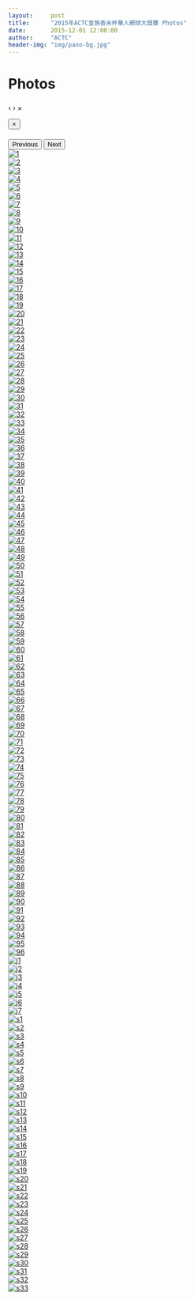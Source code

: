 ```yaml
---
layout:     post
title:      "2015年ACTC皇族香米杯華人網球大獎賽 Photos"
date:       2015-12-01 12:00:00
author:     "ACTC"
header-img: "img/pano-bg.jpg"
---
```

<h1 class="page-header">Photos</h1>

<div id="blueimp-gallery" class="blueimp-gallery" data-use-bootstrap-modal="false">
  <!-- The container for the modal slides -->
  <div class="slides"></div>
  <!-- Controls for the borderless lightbox -->
  <h3 class="title"></h3>
  <a class="prev">‹</a>
  <a class="next">›</a>
  <a class="close">×</a>
  <a class="play-pause"></a>
  <ol class="indicator"></ol>
  <!-- The modal dialog, which will be used to wrap the lightbox content -->
  <div class="modal fade">
    <div class="modal-dialog">
      <div class="modal-content">
        <div class="modal-header">
          <button type="button" class="close" aria-hidden="true">&times;</button>
          <h4 class="modal-title"></h4>
        </div>
        <div class="modal-body next"></div>
        <div class="modal-footer">
          <button type="button" class="btn btn-default pull-left prev">
          <i class="glyphicon glyphicon-chevron-left"></i>
          Previous
          </button>
          <button type="button" class="btn btn-primary next">
          Next
          <i class="glyphicon glyphicon-chevron-right"></i>
          </button>
        </div>
      </div>
    </div>
  </div>
</div>

<div id="links">
  <div class="row text-center">
    <div class="col-xs-1 col-sm-1 col-md-1 col-lg-1">
      <a href="{{ site.baseurl }}/img/2015/hejia/1.jpg" title="1" data-gallery> <img src="{{ site.baseurl }}/img/2015/hejia/thumbnail/1.jpg" alt="1" /> </a>
    </div>
    <div class="col-xs-1 col-sm-1 col-md-1 col-lg-1">
      <a href="{{ site.baseurl }}/img/2015/hejia/2.jpg" title="2" data-gallery> <img src="{{ site.baseurl }}/img/2015/hejia/thumbnail/2.jpg" alt="2" /> </a>
    </div>
    <div class="col-xs-1 col-sm-1 col-md-1 col-lg-1">
      <a href="{{ site.baseurl }}/img/2015/hejia/3.jpg" title="3" data-gallery> <img src="{{ site.baseurl }}/img/2015/hejia/thumbnail/3.jpg" alt="3" /> </a>
    </div>
    <div class="col-xs-1 col-sm-1 col-md-1 col-lg-1">
      <a href="{{ site.baseurl }}/img/2015/hejia/4.jpg" title="4" data-gallery> <img src="{{ site.baseurl }}/img/2015/hejia/thumbnail/4.jpg" alt="4" /> </a>
    </div>
    <div class="col-xs-1 col-sm-1 col-md-1 col-lg-1">
      <a href="{{ site.baseurl }}/img/2015/hejia/5.jpg" title="5" data-gallery> <img src="{{ site.baseurl }}/img/2015/hejia/thumbnail/5.jpg" alt="5" /> </a>
    </div>
    <div class="col-xs-1 col-sm-1 col-md-1 col-lg-1">
      <a href="{{ site.baseurl }}/img/2015/hejia/6.jpg" title="6" data-gallery> <img src="{{ site.baseurl }}/img/2015/hejia/thumbnail/6.jpg" alt="6" /> </a>
    </div>
    <div class="col-xs-1 col-sm-1 col-md-1 col-lg-1">
      <a href="{{ site.baseurl }}/img/2015/hejia/7.jpg" title="7" data-gallery> <img src="{{ site.baseurl }}/img/2015/hejia/thumbnail/7.jpg" alt="7" /> </a>
    </div>
    <div class="col-xs-1 col-sm-1 col-md-1 col-lg-1">
      <a href="{{ site.baseurl }}/img/2015/hejia/8.jpg" title="8" data-gallery> <img src="{{ site.baseurl }}/img/2015/hejia/thumbnail/8.jpg" alt="8" /> </a>
    </div>
    <div class="col-xs-1 col-sm-1 col-md-1 col-lg-1">
      <a href="{{ site.baseurl }}/img/2015/hejia/9.jpg" title="9" data-gallery> <img src="{{ site.baseurl }}/img/2015/hejia/thumbnail/9.jpg" alt="9" /> </a>
    </div>
    <div class="col-xs-1 col-sm-1 col-md-1 col-lg-1">
      <a href="{{ site.baseurl }}/img/2015/hejia/10.jpg" title="10" data-gallery> <img src="{{ site.baseurl }}/img/2015/hejia/thumbnail/10.jpg" alt="10" /> </a>
    </div>
    <div class="col-xs-1 col-sm-1 col-md-1 col-lg-1">
      <a href="{{ site.baseurl }}/img/2015/hejia/11.jpg" title="11" data-gallery> <img src="{{ site.baseurl }}/img/2015/hejia/thumbnail/11.jpg" alt="11" /> </a>
    </div>
    <div class="col-xs-1 col-sm-1 col-md-1 col-lg-1">
      <a href="{{ site.baseurl }}/img/2015/hejia/12.jpg" title="12" data-gallery> <img src="{{ site.baseurl }}/img/2015/hejia/thumbnail/12.jpg" alt="12" /> </a>
    </div>
    <div class="col-xs-1 col-sm-1 col-md-1 col-lg-1">
      <a href="{{ site.baseurl }}/img/2015/hejia/13.jpg" title="13" data-gallery> <img src="{{ site.baseurl }}/img/2015/hejia/thumbnail/13.jpg" alt="13" /> </a>
    </div>
    <div class="col-xs-1 col-sm-1 col-md-1 col-lg-1">
      <a href="{{ site.baseurl }}/img/2015/hejia/14.jpg" title="14" data-gallery> <img src="{{ site.baseurl }}/img/2015/hejia/thumbnail/14.jpg" alt="14" /> </a>
    </div>
    <div class="col-xs-1 col-sm-1 col-md-1 col-lg-1">
      <a href="{{ site.baseurl }}/img/2015/hejia/15.jpg" title="15" data-gallery> <img src="{{ site.baseurl }}/img/2015/hejia/thumbnail/15.jpg" alt="15" /> </a>
    </div>
    <div class="col-xs-1 col-sm-1 col-md-1 col-lg-1">
      <a href="{{ site.baseurl }}/img/2015/hejia/16.jpg" title="16" data-gallery> <img src="{{ site.baseurl }}/img/2015/hejia/thumbnail/16.jpg" alt="16" /> </a>
    </div>
    <div class="col-xs-1 col-sm-1 col-md-1 col-lg-1">
      <a href="{{ site.baseurl }}/img/2015/hejia/17.jpg" title="17" data-gallery> <img src="{{ site.baseurl }}/img/2015/hejia/thumbnail/17.jpg" alt="17" /> </a>
    </div>
    <div class="col-xs-1 col-sm-1 col-md-1 col-lg-1">
      <a href="{{ site.baseurl }}/img/2015/hejia/18.jpg" title="18" data-gallery> <img src="{{ site.baseurl }}/img/2015/hejia/thumbnail/18.jpg" alt="18" /> </a>
    </div>
    <div class="col-xs-1 col-sm-1 col-md-1 col-lg-1">
      <a href="{{ site.baseurl }}/img/2015/hejia/19.jpg" title="19" data-gallery> <img src="{{ site.baseurl }}/img/2015/hejia/thumbnail/19.jpg" alt="19" /> </a>
    </div>
    <div class="col-xs-1 col-sm-1 col-md-1 col-lg-1">
      <a href="{{ site.baseurl }}/img/2015/hejia/20.jpg" title="20" data-gallery> <img src="{{ site.baseurl }}/img/2015/hejia/thumbnail/20.jpg" alt="20" /> </a>
    </div>
    <div class="col-xs-1 col-sm-1 col-md-1 col-lg-1">
      <a href="{{ site.baseurl }}/img/2015/hejia/21.jpg" title="21" data-gallery> <img src="{{ site.baseurl }}/img/2015/hejia/thumbnail/21.jpg" alt="21" /> </a>
    </div>
    <div class="col-xs-1 col-sm-1 col-md-1 col-lg-1">
      <a href="{{ site.baseurl }}/img/2015/hejia/22.jpg" title="22" data-gallery> <img src="{{ site.baseurl }}/img/2015/hejia/thumbnail/22.jpg" alt="22" /> </a>
    </div>
    <div class="col-xs-1 col-sm-1 col-md-1 col-lg-1">
      <a href="{{ site.baseurl }}/img/2015/hejia/23.jpg" title="23" data-gallery> <img src="{{ site.baseurl }}/img/2015/hejia/thumbnail/23.jpg" alt="23" /> </a>
    </div>
    <div class="col-xs-1 col-sm-1 col-md-1 col-lg-1">
      <a href="{{ site.baseurl }}/img/2015/hejia/24.jpg" title="24" data-gallery> <img src="{{ site.baseurl }}/img/2015/hejia/thumbnail/24.jpg" alt="24" /> </a>
    </div>
    <div class="col-xs-1 col-sm-1 col-md-1 col-lg-1">
      <a href="{{ site.baseurl }}/img/2015/hejia/25.jpg" title="25" data-gallery> <img src="{{ site.baseurl }}/img/2015/hejia/thumbnail/25.jpg" alt="25" /> </a>
    </div>
    <div class="col-xs-1 col-sm-1 col-md-1 col-lg-1">
      <a href="{{ site.baseurl }}/img/2015/hejia/26.jpg" title="26" data-gallery> <img src="{{ site.baseurl }}/img/2015/hejia/thumbnail/26.jpg" alt="26" /> </a>
    </div>
    <div class="col-xs-1 col-sm-1 col-md-1 col-lg-1">
      <a href="{{ site.baseurl }}/img/2015/hejia/27.jpg" title="27" data-gallery> <img src="{{ site.baseurl }}/img/2015/hejia/thumbnail/27.jpg" alt="27" /> </a>
    </div>
    <div class="col-xs-1 col-sm-1 col-md-1 col-lg-1">
      <a href="{{ site.baseurl }}/img/2015/hejia/28.jpg" title="28" data-gallery> <img src="{{ site.baseurl }}/img/2015/hejia/thumbnail/28.jpg" alt="28" /> </a>
    </div>
    <div class="col-xs-1 col-sm-1 col-md-1 col-lg-1">
      <a href="{{ site.baseurl }}/img/2015/hejia/29.jpg" title="29" data-gallery> <img src="{{ site.baseurl }}/img/2015/hejia/thumbnail/29.jpg" alt="29" /> </a>
    </div>
    <div class="col-xs-1 col-sm-1 col-md-1 col-lg-1">
      <a href="{{ site.baseurl }}/img/2015/hejia/30.jpg" title="30" data-gallery> <img src="{{ site.baseurl }}/img/2015/hejia/thumbnail/30.jpg" alt="30" /> </a>
    </div>
    <div class="col-xs-1 col-sm-1 col-md-1 col-lg-1">
      <a href="{{ site.baseurl }}/img/2015/hejia/31.jpg" title="31" data-gallery> <img src="{{ site.baseurl }}/img/2015/hejia/thumbnail/31.jpg" alt="31" /> </a>
    </div>
    <div class="col-xs-1 col-sm-1 col-md-1 col-lg-1">
      <a href="{{ site.baseurl }}/img/2015/hejia/32.jpg" title="32" data-gallery> <img src="{{ site.baseurl }}/img/2015/hejia/thumbnail/32.jpg" alt="32" /> </a>
    </div>
    <div class="col-xs-1 col-sm-1 col-md-1 col-lg-1">
      <a href="{{ site.baseurl }}/img/2015/hejia/33.jpg" title="33" data-gallery> <img src="{{ site.baseurl }}/img/2015/hejia/thumbnail/33.jpg" alt="33" /> </a>
    </div>
    <div class="col-xs-1 col-sm-1 col-md-1 col-lg-1">
      <a href="{{ site.baseurl }}/img/2015/hejia/34.jpg" title="34" data-gallery> <img src="{{ site.baseurl }}/img/2015/hejia/thumbnail/34.jpg" alt="34" /> </a>
    </div>
    <div class="col-xs-1 col-sm-1 col-md-1 col-lg-1">
      <a href="{{ site.baseurl }}/img/2015/hejia/35.jpg" title="35" data-gallery> <img src="{{ site.baseurl }}/img/2015/hejia/thumbnail/35.jpg" alt="35" /> </a>
    </div>
    <div class="col-xs-1 col-sm-1 col-md-1 col-lg-1">
      <a href="{{ site.baseurl }}/img/2015/hejia/36.jpg" title="36" data-gallery> <img src="{{ site.baseurl }}/img/2015/hejia/thumbnail/36.jpg" alt="36" /> </a>
    </div>
    <div class="col-xs-1 col-sm-1 col-md-1 col-lg-1">
      <a href="{{ site.baseurl }}/img/2015/hejia/37.jpg" title="37" data-gallery> <img src="{{ site.baseurl }}/img/2015/hejia/thumbnail/37.jpg" alt="37" /> </a>
    </div>
    <div class="col-xs-1 col-sm-1 col-md-1 col-lg-1">
      <a href="{{ site.baseurl }}/img/2015/hejia/38.jpg" title="38" data-gallery> <img src="{{ site.baseurl }}/img/2015/hejia/thumbnail/38.jpg" alt="38" /> </a>
    </div>
    <div class="col-xs-1 col-sm-1 col-md-1 col-lg-1">
      <a href="{{ site.baseurl }}/img/2015/hejia/39.jpg" title="39" data-gallery> <img src="{{ site.baseurl }}/img/2015/hejia/thumbnail/39.jpg" alt="39" /> </a>
    </div>
    <div class="col-xs-1 col-sm-1 col-md-1 col-lg-1">
      <a href="{{ site.baseurl }}/img/2015/hejia/40.jpg" title="40" data-gallery> <img src="{{ site.baseurl }}/img/2015/hejia/thumbnail/40.jpg" alt="40" /> </a>
    </div>
    <div class="col-xs-1 col-sm-1 col-md-1 col-lg-1">
      <a href="{{ site.baseurl }}/img/2015/hejia/41.jpg" title="41" data-gallery> <img src="{{ site.baseurl }}/img/2015/hejia/thumbnail/41.jpg" alt="41" /> </a>
    </div>
    <div class="col-xs-1 col-sm-1 col-md-1 col-lg-1">
      <a href="{{ site.baseurl }}/img/2015/hejia/42.jpg" title="42" data-gallery> <img src="{{ site.baseurl }}/img/2015/hejia/thumbnail/42.jpg" alt="42" /> </a>
    </div>
    <div class="col-xs-1 col-sm-1 col-md-1 col-lg-1">
      <a href="{{ site.baseurl }}/img/2015/hejia/43.jpg" title="43" data-gallery> <img src="{{ site.baseurl }}/img/2015/hejia/thumbnail/43.jpg" alt="43" /> </a>
    </div>
    <div class="col-xs-1 col-sm-1 col-md-1 col-lg-1">
      <a href="{{ site.baseurl }}/img/2015/hejia/44.jpg" title="44" data-gallery> <img src="{{ site.baseurl }}/img/2015/hejia/thumbnail/44.jpg" alt="44" /> </a>
    </div>
    <div class="col-xs-1 col-sm-1 col-md-1 col-lg-1">
      <a href="{{ site.baseurl }}/img/2015/hejia/45.jpg" title="45" data-gallery> <img src="{{ site.baseurl }}/img/2015/hejia/thumbnail/45.jpg" alt="45" /> </a>
    </div>
    <div class="col-xs-1 col-sm-1 col-md-1 col-lg-1">
      <a href="{{ site.baseurl }}/img/2015/hejia/46.jpg" title="46" data-gallery> <img src="{{ site.baseurl }}/img/2015/hejia/thumbnail/46.jpg" alt="46" /> </a>
    </div>
    <div class="col-xs-1 col-sm-1 col-md-1 col-lg-1">
      <a href="{{ site.baseurl }}/img/2015/hejia/47.jpg" title="47" data-gallery> <img src="{{ site.baseurl }}/img/2015/hejia/thumbnail/47.jpg" alt="47" /> </a>
    </div>
    <div class="col-xs-1 col-sm-1 col-md-1 col-lg-1">
      <a href="{{ site.baseurl }}/img/2015/hejia/48.jpg" title="48" data-gallery> <img src="{{ site.baseurl }}/img/2015/hejia/thumbnail/48.jpg" alt="48" /> </a>
    </div>
    <div class="col-xs-1 col-sm-1 col-md-1 col-lg-1">
      <a href="{{ site.baseurl }}/img/2015/hejia/49.jpg" title="49" data-gallery> <img src="{{ site.baseurl }}/img/2015/hejia/thumbnail/49.jpg" alt="49" /> </a>
    </div>
    <div class="col-xs-1 col-sm-1 col-md-1 col-lg-1">
      <a href="{{ site.baseurl }}/img/2015/hejia/50.jpg" title="50" data-gallery> <img src="{{ site.baseurl }}/img/2015/hejia/thumbnail/50.jpg" alt="50" /> </a>
    </div>
    <div class="col-xs-1 col-sm-1 col-md-1 col-lg-1">
      <a href="{{ site.baseurl }}/img/2015/hejia/51.jpg" title="51" data-gallery> <img src="{{ site.baseurl }}/img/2015/hejia/thumbnail/51.jpg" alt="51" /> </a>
    </div>
    <div class="col-xs-1 col-sm-1 col-md-1 col-lg-1">
      <a href="{{ site.baseurl }}/img/2015/hejia/52.jpg" title="52" data-gallery> <img src="{{ site.baseurl }}/img/2015/hejia/thumbnail/52.jpg" alt="52" /> </a>
    </div>
    <div class="col-xs-1 col-sm-1 col-md-1 col-lg-1">
      <a href="{{ site.baseurl }}/img/2015/hejia/53.jpg" title="53" data-gallery> <img src="{{ site.baseurl }}/img/2015/hejia/thumbnail/53.jpg" alt="53" /> </a>
    </div>
    <div class="col-xs-1 col-sm-1 col-md-1 col-lg-1">
      <a href="{{ site.baseurl }}/img/2015/hejia/54.jpg" title="54" data-gallery> <img src="{{ site.baseurl }}/img/2015/hejia/thumbnail/54.jpg" alt="54" /> </a>
    </div>
    <div class="col-xs-1 col-sm-1 col-md-1 col-lg-1">
      <a href="{{ site.baseurl }}/img/2015/hejia/55.jpg" title="55" data-gallery> <img src="{{ site.baseurl }}/img/2015/hejia/thumbnail/55.jpg" alt="55" /> </a>
    </div>
    <div class="col-xs-1 col-sm-1 col-md-1 col-lg-1">
      <a href="{{ site.baseurl }}/img/2015/hejia/56.jpg" title="56" data-gallery> <img src="{{ site.baseurl }}/img/2015/hejia/thumbnail/56.jpg" alt="56" /> </a>
    </div>
    <div class="col-xs-1 col-sm-1 col-md-1 col-lg-1">
      <a href="{{ site.baseurl }}/img/2015/hejia/57.jpg" title="57" data-gallery> <img src="{{ site.baseurl }}/img/2015/hejia/thumbnail/57.jpg" alt="57" /> </a>
    </div>
    <div class="col-xs-1 col-sm-1 col-md-1 col-lg-1">
      <a href="{{ site.baseurl }}/img/2015/hejia/58.jpg" title="58" data-gallery> <img src="{{ site.baseurl }}/img/2015/hejia/thumbnail/58.jpg" alt="58" /> </a>
    </div>
    <div class="col-xs-1 col-sm-1 col-md-1 col-lg-1">
      <a href="{{ site.baseurl }}/img/2015/hejia/59.jpg" title="59" data-gallery> <img src="{{ site.baseurl }}/img/2015/hejia/thumbnail/59.jpg" alt="59" /> </a>
    </div>
    <div class="col-xs-1 col-sm-1 col-md-1 col-lg-1">
      <a href="{{ site.baseurl }}/img/2015/hejia/60.jpg" title="60" data-gallery> <img src="{{ site.baseurl }}/img/2015/hejia/thumbnail/60.jpg" alt="60" /> </a>
    </div>
    <div class="col-xs-1 col-sm-1 col-md-1 col-lg-1">
      <a href="{{ site.baseurl }}/img/2015/hejia/61.jpg" title="61" data-gallery> <img src="{{ site.baseurl }}/img/2015/hejia/thumbnail/61.jpg" alt="61" /> </a>
    </div>
    <div class="col-xs-1 col-sm-1 col-md-1 col-lg-1">
      <a href="{{ site.baseurl }}/img/2015/hejia/62.jpg" title="62" data-gallery> <img src="{{ site.baseurl }}/img/2015/hejia/thumbnail/62.jpg" alt="62" /> </a>
    </div>
    <div class="col-xs-1 col-sm-1 col-md-1 col-lg-1">
      <a href="{{ site.baseurl }}/img/2015/hejia/63.jpg" title="63" data-gallery> <img src="{{ site.baseurl }}/img/2015/hejia/thumbnail/63.jpg" alt="63" /> </a>
    </div>
    <div class="col-xs-1 col-sm-1 col-md-1 col-lg-1">
      <a href="{{ site.baseurl }}/img/2015/hejia/64.jpg" title="64" data-gallery> <img src="{{ site.baseurl }}/img/2015/hejia/thumbnail/64.jpg" alt="64" /> </a>
    </div>
    <div class="col-xs-1 col-sm-1 col-md-1 col-lg-1">
      <a href="{{ site.baseurl }}/img/2015/hejia/65.jpg" title="65" data-gallery> <img src="{{ site.baseurl }}/img/2015/hejia/thumbnail/65.jpg" alt="65" /> </a>
    </div>
    <div class="col-xs-1 col-sm-1 col-md-1 col-lg-1">
      <a href="{{ site.baseurl }}/img/2015/hejia/66.jpg" title="66" data-gallery> <img src="{{ site.baseurl }}/img/2015/hejia/thumbnail/66.jpg" alt="66" /> </a>
    </div>
    <div class="col-xs-1 col-sm-1 col-md-1 col-lg-1">
      <a href="{{ site.baseurl }}/img/2015/hejia/67.jpg" title="67" data-gallery> <img src="{{ site.baseurl }}/img/2015/hejia/thumbnail/67.jpg" alt="67" /> </a>
    </div>
    <div class="col-xs-1 col-sm-1 col-md-1 col-lg-1">
      <a href="{{ site.baseurl }}/img/2015/hejia/68.jpg" title="68" data-gallery> <img src="{{ site.baseurl }}/img/2015/hejia/thumbnail/68.jpg" alt="68" /> </a>
    </div>
    <div class="col-xs-1 col-sm-1 col-md-1 col-lg-1">
      <a href="{{ site.baseurl }}/img/2015/hejia/69.jpg" title="69" data-gallery> <img src="{{ site.baseurl }}/img/2015/hejia/thumbnail/69.jpg" alt="69" /> </a>
    </div>
    <div class="col-xs-1 col-sm-1 col-md-1 col-lg-1">
      <a href="{{ site.baseurl }}/img/2015/hejia/70.jpg" title="70" data-gallery> <img src="{{ site.baseurl }}/img/2015/hejia/thumbnail/70.jpg" alt="70" /> </a>
    </div>
    <div class="col-xs-1 col-sm-1 col-md-1 col-lg-1">
      <a href="{{ site.baseurl }}/img/2015/hejia/71.jpg" title="71" data-gallery> <img src="{{ site.baseurl }}/img/2015/hejia/thumbnail/71.jpg" alt="71" /> </a>
    </div>
    <div class="col-xs-1 col-sm-1 col-md-1 col-lg-1">
      <a href="{{ site.baseurl }}/img/2015/hejia/72.jpg" title="72" data-gallery> <img src="{{ site.baseurl }}/img/2015/hejia/thumbnail/72.jpg" alt="72" /> </a>
    </div>
    <div class="col-xs-1 col-sm-1 col-md-1 col-lg-1">
      <a href="{{ site.baseurl }}/img/2015/hejia/73.jpg" title="73" data-gallery> <img src="{{ site.baseurl }}/img/2015/hejia/thumbnail/73.jpg" alt="73" /> </a>
    </div>
    <div class="col-xs-1 col-sm-1 col-md-1 col-lg-1">
      <a href="{{ site.baseurl }}/img/2015/hejia/74.jpg" title="74" data-gallery> <img src="{{ site.baseurl }}/img/2015/hejia/thumbnail/74.jpg" alt="74" /> </a>
    </div>
    <div class="col-xs-1 col-sm-1 col-md-1 col-lg-1">
      <a href="{{ site.baseurl }}/img/2015/hejia/75.jpg" title="75" data-gallery> <img src="{{ site.baseurl }}/img/2015/hejia/thumbnail/75.jpg" alt="75" /> </a>
    </div>
    <div class="col-xs-1 col-sm-1 col-md-1 col-lg-1">
      <a href="{{ site.baseurl }}/img/2015/hejia/76.jpg" title="76" data-gallery> <img src="{{ site.baseurl }}/img/2015/hejia/thumbnail/76.jpg" alt="76" /> </a>
    </div>
    <div class="col-xs-1 col-sm-1 col-md-1 col-lg-1">
      <a href="{{ site.baseurl }}/img/2015/hejia/77.jpg" title="77" data-gallery> <img src="{{ site.baseurl }}/img/2015/hejia/thumbnail/77.jpg" alt="77" /> </a>
    </div>
    <div class="col-xs-1 col-sm-1 col-md-1 col-lg-1">
      <a href="{{ site.baseurl }}/img/2015/hejia/78.jpg" title="78" data-gallery> <img src="{{ site.baseurl }}/img/2015/hejia/thumbnail/78.jpg" alt="78" /> </a>
    </div>
    <div class="col-xs-1 col-sm-1 col-md-1 col-lg-1">
      <a href="{{ site.baseurl }}/img/2015/hejia/79.jpg" title="79" data-gallery> <img src="{{ site.baseurl }}/img/2015/hejia/thumbnail/79.jpg" alt="79" /> </a>
    </div>
    <div class="col-xs-1 col-sm-1 col-md-1 col-lg-1">
      <a href="{{ site.baseurl }}/img/2015/hejia/80.jpg" title="80" data-gallery> <img src="{{ site.baseurl }}/img/2015/hejia/thumbnail/80.jpg" alt="80" /> </a>
    </div>
    <div class="col-xs-1 col-sm-1 col-md-1 col-lg-1">
      <a href="{{ site.baseurl }}/img/2015/hejia/81.jpg" title="81" data-gallery> <img src="{{ site.baseurl }}/img/2015/hejia/thumbnail/81.jpg" alt="81" /> </a>
    </div>
    <div class="col-xs-1 col-sm-1 col-md-1 col-lg-1">
      <a href="{{ site.baseurl }}/img/2015/hejia/82.jpg" title="82" data-gallery> <img src="{{ site.baseurl }}/img/2015/hejia/thumbnail/82.jpg" alt="82" /> </a>
    </div>
    <div class="col-xs-1 col-sm-1 col-md-1 col-lg-1">
      <a href="{{ site.baseurl }}/img/2015/hejia/83.jpg" title="83" data-gallery> <img src="{{ site.baseurl }}/img/2015/hejia/thumbnail/83.jpg" alt="83" /> </a>
    </div>
    <div class="col-xs-1 col-sm-1 col-md-1 col-lg-1">
      <a href="{{ site.baseurl }}/img/2015/hejia/84.jpg" title="84" data-gallery> <img src="{{ site.baseurl }}/img/2015/hejia/thumbnail/84.jpg" alt="84" /> </a>
    </div>
    <div class="col-xs-1 col-sm-1 col-md-1 col-lg-1">
      <a href="{{ site.baseurl }}/img/2015/hejia/85.jpg" title="85" data-gallery> <img src="{{ site.baseurl }}/img/2015/hejia/thumbnail/85.jpg" alt="85" /> </a>
    </div>
    <div class="col-xs-1 col-sm-1 col-md-1 col-lg-1">
      <a href="{{ site.baseurl }}/img/2015/hejia/86.jpg" title="86" data-gallery> <img src="{{ site.baseurl }}/img/2015/hejia/thumbnail/86.jpg" alt="86" /> </a>
    </div>
    <div class="col-xs-1 col-sm-1 col-md-1 col-lg-1">
      <a href="{{ site.baseurl }}/img/2015/hejia/87.jpg" title="87" data-gallery> <img src="{{ site.baseurl }}/img/2015/hejia/thumbnail/87.jpg" alt="87" /> </a>
    </div>
    <div class="col-xs-1 col-sm-1 col-md-1 col-lg-1">
      <a href="{{ site.baseurl }}/img/2015/hejia/88.jpg" title="88" data-gallery> <img src="{{ site.baseurl }}/img/2015/hejia/thumbnail/88.jpg" alt="88" /> </a>
    </div>
    <div class="col-xs-1 col-sm-1 col-md-1 col-lg-1">
      <a href="{{ site.baseurl }}/img/2015/hejia/89.jpg" title="89" data-gallery> <img src="{{ site.baseurl }}/img/2015/hejia/thumbnail/89.jpg" alt="89" /> </a>
    </div>
    <div class="col-xs-1 col-sm-1 col-md-1 col-lg-1">
      <a href="{{ site.baseurl }}/img/2015/hejia/90.jpg" title="90" data-gallery> <img src="{{ site.baseurl }}/img/2015/hejia/thumbnail/90.jpg" alt="90" /> </a>
    </div>
    <div class="col-xs-1 col-sm-1 col-md-1 col-lg-1">
      <a href="{{ site.baseurl }}/img/2015/hejia/91.jpg" title="91" data-gallery> <img src="{{ site.baseurl }}/img/2015/hejia/thumbnail/91.jpg" alt="91" /> </a>
    </div>
    <div class="col-xs-1 col-sm-1 col-md-1 col-lg-1">
      <a href="{{ site.baseurl }}/img/2015/hejia/92.jpg" title="92" data-gallery> <img src="{{ site.baseurl }}/img/2015/hejia/thumbnail/92.jpg" alt="92" /> </a>
    </div>
    <div class="col-xs-1 col-sm-1 col-md-1 col-lg-1">
      <a href="{{ site.baseurl }}/img/2015/hejia/93.jpg" title="93" data-gallery> <img src="{{ site.baseurl }}/img/2015/hejia/thumbnail/93.jpg" alt="93" /> </a>
    </div>
    <div class="col-xs-1 col-sm-1 col-md-1 col-lg-1">
      <a href="{{ site.baseurl }}/img/2015/hejia/94.jpg" title="94" data-gallery> <img src="{{ site.baseurl }}/img/2015/hejia/thumbnail/94.jpg" alt="94" /> </a>
    </div>
    <div class="col-xs-1 col-sm-1 col-md-1 col-lg-1">
      <a href="{{ site.baseurl }}/img/2015/hejia/95.jpg" title="95" data-gallery> <img src="{{ site.baseurl }}/img/2015/hejia/thumbnail/95.jpg" alt="95" /> </a>
    </div>
    <div class="col-xs-1 col-sm-1 col-md-1 col-lg-1">
      <a href="{{ site.baseurl }}/img/2015/hejia/96.jpg" title="96" data-gallery> <img src="{{ site.baseurl }}/img/2015/hejia/thumbnail/96.jpg" alt="96" /> </a>
    </div>
    <div class="col-xs-1 col-sm-1 col-md-1 col-lg-1">
      <a href="{{ site.baseurl }}/img/2015/jonathan/j1.JPG" title="j1" data-gallery> <img src="{{ site.baseurl }}/img/2015/jonathan/thumbnail/j1.jpg" alt="j1" /> </a>
    </div>
    <div class="col-xs-1 col-sm-1 col-md-1 col-lg-1">
      <a href="{{ site.baseurl }}/img/2015/jonathan/j2.JPG" title="j2" data-gallery> <img src="{{ site.baseurl }}/img/2015/jonathan/thumbnail/j2.jpg" alt="j2" /> </a>
    </div>
    <div class="col-xs-1 col-sm-1 col-md-1 col-lg-1">
      <a href="{{ site.baseurl }}/img/2015/jonathan/j3.JPG" title="j3" data-gallery> <img src="{{ site.baseurl }}/img/2015/jonathan/thumbnail/j3.jpg" alt="j3" /> </a>
    </div>
    <div class="col-xs-1 col-sm-1 col-md-1 col-lg-1">
      <a href="{{ site.baseurl }}/img/2015/jonathan/j4.JPG" title="j4" data-gallery> <img src="{{ site.baseurl }}/img/2015/jonathan/thumbnail/j4.jpg" alt="j4" /> </a>
    </div>
    <div class="col-xs-1 col-sm-1 col-md-1 col-lg-1">
      <a href="{{ site.baseurl }}/img/2015/jonathan/j5.JPG" title="j5" data-gallery> <img src="{{ site.baseurl }}/img/2015/jonathan/thumbnail/j5.jpg" alt="j5" /> </a>
    </div>
    <div class="col-xs-1 col-sm-1 col-md-1 col-lg-1">
      <a href="{{ site.baseurl }}/img/2015/jonathan/j6.JPG" title="j6" data-gallery> <img src="{{ site.baseurl }}/img/2015/jonathan/thumbnail/j6.jpg" alt="j6" /> </a>
    </div>
    <div class="col-xs-1 col-sm-1 col-md-1 col-lg-1">
      <a href="{{ site.baseurl }}/img/2015/jonathan/j7.JPG" title="j7" data-gallery> <img src="{{ site.baseurl }}/img/2015/jonathan/thumbnail/j7.jpg" alt="j7" /> </a>
    </div>
    <div class="col-xs-1 col-sm-1 col-md-1 col-lg-1">
      <a href="{{ site.baseurl }}/img/2015/jonathan/s1.JPG" title="s1" data-gallery> <img src="{{ site.baseurl }}/img/2015/jonathan/thumbnail/s1.jpg" alt="s1" /> </a>
    </div>
    <div class="col-xs-1 col-sm-1 col-md-1 col-lg-1">
      <a href="{{ site.baseurl }}/img/2015/jonathan/s2.JPG" title="s2" data-gallery> <img src="{{ site.baseurl }}/img/2015/jonathan/thumbnail/s2.jpg" alt="s2" /> </a>
    </div>
    <div class="col-xs-1 col-sm-1 col-md-1 col-lg-1">
      <a href="{{ site.baseurl }}/img/2015/jonathan/s3.JPG" title="s3" data-gallery> <img src="{{ site.baseurl }}/img/2015/jonathan/thumbnail/s3.jpg" alt="s3" /> </a>
    </div>
    <div class="col-xs-1 col-sm-1 col-md-1 col-lg-1">
      <a href="{{ site.baseurl }}/img/2015/jonathan/s4.JPG" title="s4" data-gallery> <img src="{{ site.baseurl }}/img/2015/jonathan/thumbnail/s4.jpg" alt="s4" /> </a>
    </div>
    <div class="col-xs-1 col-sm-1 col-md-1 col-lg-1">
      <a href="{{ site.baseurl }}/img/2015/jonathan/s5.JPG" title="s5" data-gallery> <img src="{{ site.baseurl }}/img/2015/jonathan/thumbnail/s5.jpg" alt="s5" /> </a>
    </div>
    <div class="col-xs-1 col-sm-1 col-md-1 col-lg-1">
      <a href="{{ site.baseurl }}/img/2015/jonathan/s6.JPG" title="s6" data-gallery> <img src="{{ site.baseurl }}/img/2015/jonathan/thumbnail/s6.jpg" alt="s6" /> </a>
    </div>
    <div class="col-xs-1 col-sm-1 col-md-1 col-lg-1">
      <a href="{{ site.baseurl }}/img/2015/jonathan/s7.JPG" title="s7" data-gallery> <img src="{{ site.baseurl }}/img/2015/jonathan/thumbnail/s7.jpg" alt="s7" /> </a>
    </div>
    <div class="col-xs-1 col-sm-1 col-md-1 col-lg-1">
      <a href="{{ site.baseurl }}/img/2015/jonathan/s8.JPG" title="s8" data-gallery> <img src="{{ site.baseurl }}/img/2015/jonathan/thumbnail/s8.jpg" alt="s8" /> </a>
    </div>
    <div class="col-xs-1 col-sm-1 col-md-1 col-lg-1">
      <a href="{{ site.baseurl }}/img/2015/jonathan/s9.JPG" title="s9" data-gallery> <img src="{{ site.baseurl }}/img/2015/jonathan/thumbnail/s9.jpg" alt="s9" /> </a>
    </div>
    <div class="col-xs-1 col-sm-1 col-md-1 col-lg-1">
      <a href="{{ site.baseurl }}/img/2015/jonathan/s10.JPG" title="s10" data-gallery> <img src="{{ site.baseurl }}/img/2015/jonathan/thumbnail/s10.jpg" alt="s10" /> </a>
    </div>
    <div class="col-xs-1 col-sm-1 col-md-1 col-lg-1">
      <a href="{{ site.baseurl }}/img/2015/jonathan/s11.JPG" title="s11" data-gallery> <img src="{{ site.baseurl }}/img/2015/jonathan/thumbnail/s11.jpg" alt="s11" /> </a>
    </div>
    <div class="col-xs-1 col-sm-1 col-md-1 col-lg-1">
      <a href="{{ site.baseurl }}/img/2015/jonathan/s12.JPG" title="s12" data-gallery> <img src="{{ site.baseurl }}/img/2015/jonathan/thumbnail/s12.jpg" alt="s12" /> </a>
    </div>
    <div class="col-xs-1 col-sm-1 col-md-1 col-lg-1">
      <a href="{{ site.baseurl }}/img/2015/jonathan/s13.JPG" title="s13" data-gallery> <img src="{{ site.baseurl }}/img/2015/jonathan/thumbnail/s13.jpg" alt="s13" /> </a>
    </div>
    <div class="col-xs-1 col-sm-1 col-md-1 col-lg-1">
      <a href="{{ site.baseurl }}/img/2015/jonathan/s14.JPG" title="s14" data-gallery> <img src="{{ site.baseurl }}/img/2015/jonathan/thumbnail/s14.jpg" alt="s14" /> </a>
    </div>
    <div class="col-xs-1 col-sm-1 col-md-1 col-lg-1">
      <a href="{{ site.baseurl }}/img/2015/jonathan/s15.JPG" title="s15" data-gallery> <img src="{{ site.baseurl }}/img/2015/jonathan/thumbnail/s15.jpg" alt="s15" /> </a>
    </div>
    <div class="col-xs-1 col-sm-1 col-md-1 col-lg-1">
      <a href="{{ site.baseurl }}/img/2015/jonathan/s16.JPG" title="s16" data-gallery> <img src="{{ site.baseurl }}/img/2015/jonathan/thumbnail/s16.jpg" alt="s16" /> </a>
    </div>
    <div class="col-xs-1 col-sm-1 col-md-1 col-lg-1">
      <a href="{{ site.baseurl }}/img/2015/jonathan/s17.JPG" title="s17" data-gallery> <img src="{{ site.baseurl }}/img/2015/jonathan/thumbnail/s17.jpg" alt="s17" /> </a>
    </div>
    <div class="col-xs-1 col-sm-1 col-md-1 col-lg-1">
      <a href="{{ site.baseurl }}/img/2015/jonathan/s18.JPG" title="s18" data-gallery> <img src="{{ site.baseurl }}/img/2015/jonathan/thumbnail/s18.jpg" alt="s18" /> </a>
    </div>
    <div class="col-xs-1 col-sm-1 col-md-1 col-lg-1">
      <a href="{{ site.baseurl }}/img/2015/jonathan/s19.JPG" title="s19" data-gallery> <img src="{{ site.baseurl }}/img/2015/jonathan/thumbnail/s19.jpg" alt="s19" /> </a>
    </div>
    <div class="col-xs-1 col-sm-1 col-md-1 col-lg-1">
      <a href="{{ site.baseurl }}/img/2015/jonathan/s20.JPG" title="s20" data-gallery> <img src="{{ site.baseurl }}/img/2015/jonathan/thumbnail/s20.jpg" alt="s20" /> </a>
    </div>
    <div class="col-xs-1 col-sm-1 col-md-1 col-lg-1">
      <a href="{{ site.baseurl }}/img/2015/jonathan/s21.JPG" title="s21" data-gallery> <img src="{{ site.baseurl }}/img/2015/jonathan/thumbnail/s21.jpg" alt="s21" /> </a>
    </div>
    <div class="col-xs-1 col-sm-1 col-md-1 col-lg-1">
      <a href="{{ site.baseurl }}/img/2015/jonathan/s22.JPG" title="s22" data-gallery> <img src="{{ site.baseurl }}/img/2015/jonathan/thumbnail/s22.jpg" alt="s22" /> </a>
    </div>
    <div class="col-xs-1 col-sm-1 col-md-1 col-lg-1">
      <a href="{{ site.baseurl }}/img/2015/jonathan/s23.JPG" title="s23" data-gallery> <img src="{{ site.baseurl }}/img/2015/jonathan/thumbnail/s23.jpg" alt="s23" /> </a>
    </div>
    <div class="col-xs-1 col-sm-1 col-md-1 col-lg-1">
      <a href="{{ site.baseurl }}/img/2015/jonathan/s24.JPG" title="s24" data-gallery> <img src="{{ site.baseurl }}/img/2015/jonathan/thumbnail/s24.jpg" alt="s24" /> </a>
    </div>
    <div class="col-xs-1 col-sm-1 col-md-1 col-lg-1">
      <a href="{{ site.baseurl }}/img/2015/jonathan/s25.JPG" title="s25" data-gallery> <img src="{{ site.baseurl }}/img/2015/jonathan/thumbnail/s25.jpg" alt="s25" /> </a>
    </div>
    <div class="col-xs-1 col-sm-1 col-md-1 col-lg-1">
      <a href="{{ site.baseurl }}/img/2015/jonathan/s26.JPG" title="s26" data-gallery> <img src="{{ site.baseurl }}/img/2015/jonathan/thumbnail/s26.jpg" alt="s26" /> </a>
    </div>
    <div class="col-xs-1 col-sm-1 col-md-1 col-lg-1">
      <a href="{{ site.baseurl }}/img/2015/jonathan/s27.JPG" title="s27" data-gallery> <img src="{{ site.baseurl }}/img/2015/jonathan/thumbnail/s27.jpg" alt="s27" /> </a>
    </div>
    <div class="col-xs-1 col-sm-1 col-md-1 col-lg-1">
      <a href="{{ site.baseurl }}/img/2015/jonathan/s28.JPG" title="s28" data-gallery> <img src="{{ site.baseurl }}/img/2015/jonathan/thumbnail/s28.jpg" alt="s28" /> </a>
    </div>
    <div class="col-xs-1 col-sm-1 col-md-1 col-lg-1">
      <a href="{{ site.baseurl }}/img/2015/jonathan/s29.JPG" title="s29" data-gallery> <img src="{{ site.baseurl }}/img/2015/jonathan/thumbnail/s29.jpg" alt="s29" /> </a>
    </div>
    <div class="col-xs-1 col-sm-1 col-md-1 col-lg-1">
      <a href="{{ site.baseurl }}/img/2015/jonathan/s30.JPG" title="s30" data-gallery> <img src="{{ site.baseurl }}/img/2015/jonathan/thumbnail/s30.jpg" alt="s30" /> </a>
    </div>
    <div class="col-xs-1 col-sm-1 col-md-1 col-lg-1">
      <a href="{{ site.baseurl }}/img/2015/jonathan/s31.JPG" title="s31" data-gallery> <img src="{{ site.baseurl }}/img/2015/jonathan/thumbnail/s31.jpg" alt="s31" /> </a>
    </div>
    <div class="col-xs-1 col-sm-1 col-md-1 col-lg-1">
      <a href="{{ site.baseurl }}/img/2015/jonathan/s32.JPG" title="s32" data-gallery> <img src="{{ site.baseurl }}/img/2015/jonathan/thumbnail/s32.jpg" alt="s32" /> </a>
    </div>
    <div class="col-xs-1 col-sm-1 col-md-1 col-lg-1">
      <a href="{{ site.baseurl }}/img/2015/jonathan/s33.JPG" title="s33" data-gallery> <img src="{{ site.baseurl }}/img/2015/jonathan/thumbnail/s33.jpg" alt="s33" /> </a>
    </div>
</div>
<!-- The Bootstrap Image Gallery lightbox, should be a child element of the document body -->
